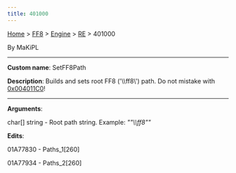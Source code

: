 ```yaml
---
title: 401000
---
```


[Home](Main%20Page.md) > [FF8](FF8.md) > [Engine](FF8/Engine.md) > [RE](FF8/Engine/RE.md) > 401000

By MaKiPL

------------------------------------------------------------------------

**Custom name**: SetFF8Path

**Description**: Builds and sets root FF8 ('\\\\ff8\\') path. Do not
mistake with [0x004011C0][]!

------------------------------------------------------------------------

**Arguments**:

char\[\] string - Root path string. Example: *""\\\\ff8""*

**Edits**:

01A77830 - Paths\_1\[260\]

01A77934 - Paths\_2\[260\]

  [0x004011C0]: FF8/Engine/RE/4011C0.md "wikilink"
